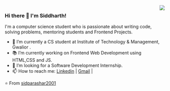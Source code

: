 <!--
**sidparashar2001/sidparashar2001** is a ✨ _special_ ✨ repository because its `README.md` (this file) appears on your GitHub profile.

Here are some ideas to get you started:

- 🔭 I’m currently working on ...
- 🌱 I’m currently learning ...
- 👯 I’m looking to collaborate on ...
- 🤔 I’m looking for help with ...
- 💬 Ask me about ...
- 📫 How to reach me: ...
- 😄 Pronouns: ...
- ⚡ Fun fact: ...
-->
<img align='right' src="https://github-readme-stats.vercel.app/api?username=sidparashar2001&show_icons=true&theme=dracula">

### Hi there :wave: I'm Siddharth! 

I'm a computer science student who is passionate about writing code, solving problems, mentoring students and Frontend Projects.

- 🔭 I’m currently a CS student at Institute of Technology & Management, Gwalior  .
- 📚 I’m currently working on Frontend Web Development using HTML,CSS and JS.
- 👯 I’m looking for a Software Development Internship. 
- 📫 How to reach me: [Linkedin](https://www.linkedin.com/in/sp2001) | [Gmail](mailto:siddharthparashar2001@gmail.com) | 

⭐️ From [sidparashar2001](https://github.com/sidparashar2001)
<!---
MuhamdShahab/MuhamdShahab is a ✨ special ✨ repository because its `README.md` (this file) appears on your GitHub profile.
You can click the Preview link to take a look at your changes.
--->
